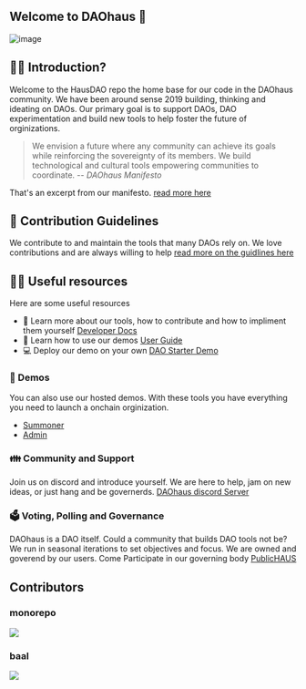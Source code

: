 ## Welcome to DAOhaus 👋

![image](https://github.com/HausDAO/.github/assets/8740799/ad267a14-2d5a-4526-8510-ee3bbb4b2bc9)

## 🙋‍♀️ Introduction?

Welcome to the HausDAO repo the home base for our code in the DAOhaus community. We have been around sense 2019 building, thinking and ideating on DAOs. Our primary goal is to support DAOs, DAO experimentation and build new tools to help foster the future of orginizations.

> We envision a future where any community can achieve its goals while reinforcing the sovereignty of its members. We build technological and cultural tools empowering communities to coordinate.
> -- <cite>DAOhaus Manifesto</cite>

That's an excerpt from our manifesto. [read more here](https://github.com/HausDAO/manifesto/blob/master/README.md)

## 🌈 Contribution Guidelines

We contribute to and maintain the tools that many DAOs rely on. We love contributions and are always willing to help [read more on the guidlines here](https://docs.daohaus.club/contributing)

## 👩‍💻 Useful resources
Here are some useful resources

- 📙 Learn more about our tools, how to contribute and how to impliment them yourself [Developer Docs](https://docs.daohaus.club/)
- 👤 Learn how to use our demos [User Guide](https://guide.daohaus.club/)
- 💻 Deploy our demo on your own [DAO Starter Demo](https://github.com/HausDAO/dao-app-starter-vite)

### 🚀 Demos
You can also use our hosted demos. With these tools you have everything you need to launch a onchain orginization.

- [Summoner](https://summon.daohaus.club/)
- [Admin](https://summon.daohaus.club/)

### 👪 Community and Support

Join us on discord and introduce yourself. We are here to help, jam on new ideas, or just hang and be governerds. [DAOhaus discord Server](https://discord.gg/TDUVpyAPy2)

### 🗳️ Voting, Polling and Governance

DAOhaus is a DAO itself. Could a community that builds DAO tools not be? We run in seasonal iterations to set objectives and focus. We are owned and goverend by our users. Come Participate in our governing body [PublicHAUS](https://join.daohaus.fun/)

## Contributors


### monorepo
<a href="https://github.com/HausDAO/monorepo/graphs/contributors">
  <img src="https://contrib.rocks/image?repo=HausDAO/monorepo" />
</a>

### baal
<a href="https://github.com/HausDAO/baal/graphs/contributors">
  <img src="https://contrib.rocks/image?repo=HausDAO/baal" />
</a>

<!--

**Here are some ideas to get you started:**

🙋‍♀️ A short introduction - what is your organization all about?
🌈 Contribution guidelines - how can the community get involved?
👩‍💻 Useful resources - where can the community find your docs? Is there anything else the community should know?
🍿 Fun facts - what does your team eat for breakfast?
🧙 Remember, you can do mighty things with the power of [Markdown](https://docs.github.com/github/writing-on-github/getting-started-with-writing-and-formatting-on-github/basic-writing-and-formatting-syntax)
-->


